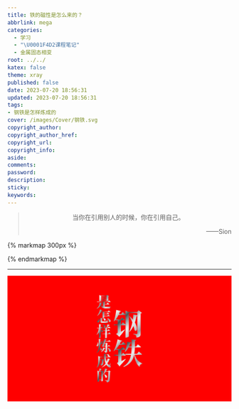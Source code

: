 ```yaml
---
title: 铁的磁性是怎么来的？
abbrlink: mega
categories:
  - 学习
  - "\U0001F4D2课程笔记"
  - 金属固态相变
root: ../../
katex: false
theme: xray
published: false
date: 2023-07-20 18:56:31
updated: 2023-07-20 18:56:31
tags:
- 钢铁是怎样炼成的
cover: /images/Cover/钢铁.svg
copyright_author:
copyright_author_href:
copyright_url:
copyright_info:
aside:
comments:
password:
description:
sticky:
keywords:
---
```


> <center>当你在引用别人的时候，你在引用自己。</center>
> <p align="right">——Sion</p>

{% markmap 300px %}
<!-- @import "[TOC]" {cmd="toc" depthFrom=1 depthTo=6 orderedList=false} -->
<!-- code_chunk_output -->



<!-- /code_chunk_output -->
{% endmarkmap %}

-----
![](../../../../images/Cover/钢铁.svg)